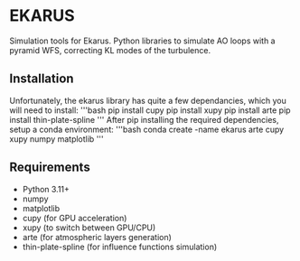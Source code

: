 # EKARUS
Simulation tools for Ekarus. Python libraries to simulate AO loops with a pyramid WFS, correcting KL modes of the turbulence.

## Installation
Unfortunately, the ekarus library has quite a few dependancies, which you will need to install:
'''bash
pip install cupy
pip install xupy
pip install arte
pip install thin-plate-spline
'''
After pip installing the required dependencies, setup a conda environment:
'''bash
conda create -name ekarus arte cupy xupy numpy matplotlib
'''

## Requirements
- Python 3.11+
- numpy
- matplotlib
- cupy (for GPU acceleration)
- xupy (to switch between GPU/CPU)
- arte (for atmospheric layers generation)
- thin-plate-spline (for influence functions simulation)
